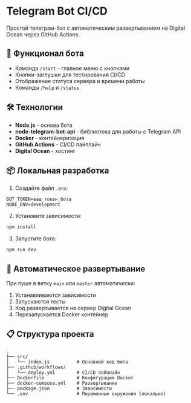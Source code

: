 # Telegram Bot CI/CD

Простой телеграм-бот с автоматическим развертыванием на Digital Ocean через GitHub Actions.

## 🚀 Функционал бота

- Команда `/start` - главное меню с кнопками
- Кнопки-заглушки для тестирования CI/CD
- Отображение статуса сервера и времени работы
- Команды `/help` и `/status`

## 🛠 Технологии

- **Node.js** - основа бота
- **node-telegram-bot-api** - библиотека для работы с Telegram API
- **Docker** - контейнеризация
- **GitHub Actions** - CI/CD пайплайн
- **Digital Ocean** - хостинг

## 📦 Локальная разработка

1. Создайте файл `.env`:
```
BOT_TOKEN=ваш_токен_бота
NODE_ENV=development
```

2. Установите зависимости:
```bash
npm install
```

3. Запустите бота:
```bash
npm run dev
```

## 🚀 Автоматическое развертывание

При пуше в ветку `main` или `master` автоматически:
1. Устанавливаются зависимости
2. Запускаются тесты
3. Код развертывается на сервер Digital Ocean
4. Перезапускается Docker контейнер

## 📋 Структура проекта

```
.
├── src/
│   └── index.js          # Основной код бота
├── .github/workflows/
│   └── deploy.yml        # CI/CD пайплайн
├── Dockerfile            # Конфигурация Docker
├── docker-compose.yml    # Развертывание
├── package.json          # Зависимости
└── .env                  # Переменные окружения (локально)
``` 